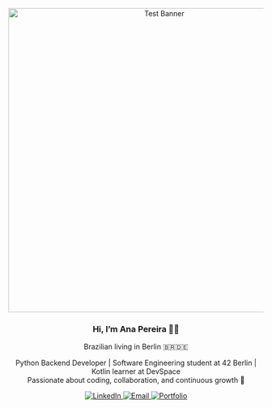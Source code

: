 <p align="center">
  <img src="https://i.imgur.com/0x4yMPr.png" alt="Test Banner" width="600" />
</p>

<h3 align="center">Hi, I’m Ana Pereira 👩‍💻</h3>
<p align="center">Brazilian living in Berlin 🇧🇷🇩🇪</p>

<p align="center">
  Python Backend Developer | Software Engineering student at 42 Berlin | Kotlin learner at DevSpace<br>
  Passionate about coding, collaboration, and continuous growth 🚀
</p>

<p align="center">
  <a href="https://www.linkedin.com/in/anapaulasantospereira/" target="_blank">
    <img src="https://img.shields.io/badge/LinkedIn-0077B5?style=for-the-badge&logo=linkedin&logoColor=white" alt="LinkedIn" />
  </a>
  <a href="mailto:ana.she.po@gmail.com" target="_blank">
    <img src="https://img.shields.io/badge/Email-D14836?style=for-the-badge&logo=gmail&logoColor=white" alt="Email" />
  </a>
  <a href="https://anapereira.pythonanywhere.com/" target="_blank">
    <img src="https://img.shields.io/badge/Portfolio-000000?style=for-the-badge&logo=github&logoColor=white" alt="Portfolio" />
  </a>
</p>




